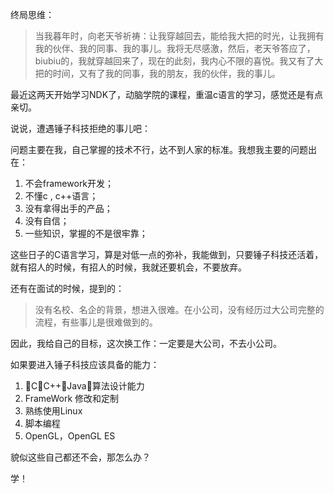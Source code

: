 终局思维：

> 当我暮年时，向老天爷祈祷：让我穿越回去，能给我大把的时光，让我拥有我的伙伴、我的同事、我的事儿。我将无尽感激，然后，老天爷答应了，biubiu的，我就穿越回来了，现在的此刻，我内心不限的喜悦。我又有了大把的时间，又有了我的同事，我的朋友，我的伙伴，我的事儿。

最近这两天开始学习NDK了，动脑学院的课程，重温c语言的学习，感觉还是有点亲切。

说说，遭遇锤子科技拒绝的事儿吧：

问题主要在我，自己掌握的技术不行，达不到人家的标准。我想我主要的问题出在：

1. 不会framework开发；
2. 不懂c , c++语言；
3. 没有拿得出手的产品；
4. 没有自信；
5. 一些知识，掌握的不是很牢靠；

这些日子的C语言学习，算是对低一点的弥补，我能做到，只要锤子科技还活着，就有招人的时候，有招人的时候，我就还要机会，不要放弃。

还有在面试的时候，提到的：
> 没有名校、名企的背景，想进入很难。在小公司，没有经历过大公司完整的流程，有些事儿是很难做到的。

因此，我给自己的目标，这次换工作：一定要是大公司，不去小公司。

如果要进入锤子科技应该具备的能力：

1. C，C++，Java，算法设计能力
2. FrameWork 修改和定制
3. 熟练使用Linux 
4. 脚本编程
5. OpenGL，OpenGL ES

貌似这些自己都还不会，那怎么办？

学！



